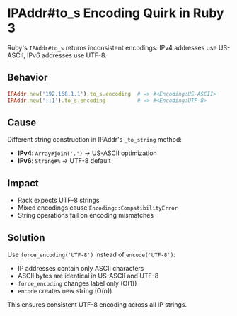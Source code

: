 # IPAddr#to_s Encoding Quirk in Ruby 3

Ruby's `IPAddr#to_s` returns inconsistent encodings: IPv4 addresses use US-ASCII, IPv6 addresses use UTF-8.

## Behavior

```ruby
IPAddr.new('192.168.1.1').to_s.encoding  # => #<Encoding:US-ASCII>
IPAddr.new('::1').to_s.encoding          # => #<Encoding:UTF-8>
```

## Cause

Different string construction in IPAddr's `_to_string` method:

- **IPv4**: `Array#join('.')` → US-ASCII optimization
- **IPv6**: `String#%` → UTF-8 default

## Impact

- Rack expects UTF-8 strings
- Mixed encodings cause `Encoding::CompatibilityError`
- String operations fail on encoding mismatches

## Solution

Use `force_encoding('UTF-8')` instead of `encode('UTF-8')`:

- IP addresses contain only ASCII characters
- ASCII bytes are identical in US-ASCII and UTF-8
- `force_encoding` changes label only (O(1))
- `encode` creates new string (O(n))

This ensures consistent UTF-8 encoding across all IP strings.
